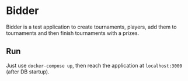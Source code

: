 # Bidder

Bidder is a test application to create tournaments, players,
add them to tournaments and then finish tournaments with a prizes.

## Run

Just use `docker-compose up`, then reach the application at `localhost:3000` (after DB startup).
